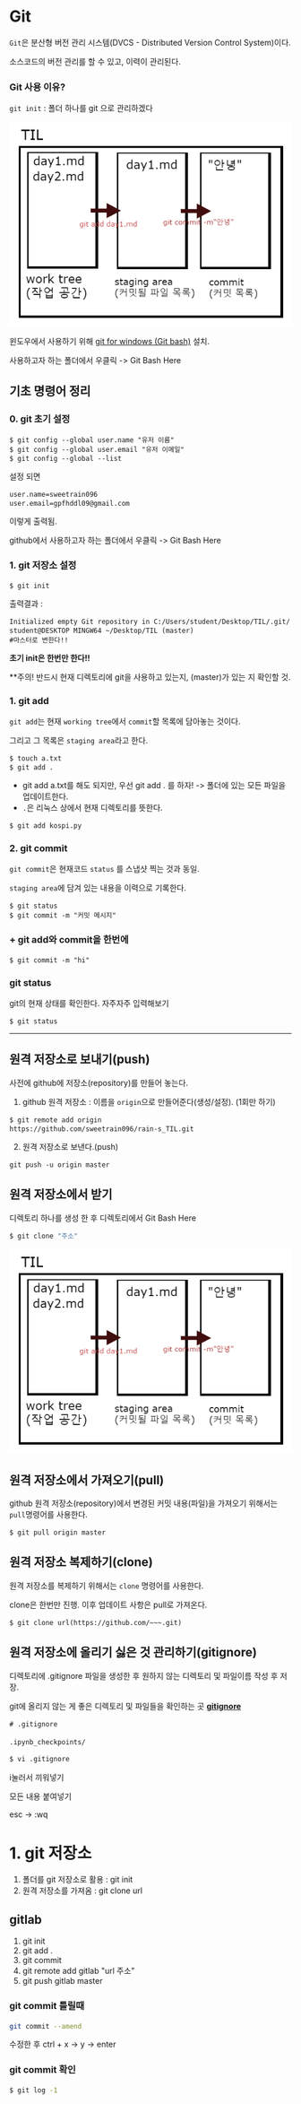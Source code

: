 # Git

`Git`은 분산형 버전 관리 시스템(DVCS - Distributed Version Control System)이다.

소스코드의 버전 관리를 할 수 있고, 이력이 관리된다.

### Git 사용 이유?

`git init` : 폴더 하나를 git 으로 관리하겠다

![til](img/til.jpg)





윈도우에서 사용하기 위해 [git for windows (Git bash)](https://gitforwindows.org/)  설치.

사용하고자 하는 폴더에서 우클릭 -> Git Bash Here



## 기초 명령어 정리

### 0. git 초기 설정

```
$ git config --global user.name "유저 이름"
$ git config --global user.email "유저 이메일"
$ git config --global --list
```

설정 되면

```
user.name=sweetrain096
user.email=gpfhddl09@gmail.com
```

이렇게 출력됨.

github에서 사용하고자 하는 폴더에서 우클릭 -> Git Bash Here



### 1.  git 저장소 설정

```
$ git init
```

출력결과 : 
```
Initialized empty Git repository in C:/Users/student/Desktop/TIL/.git/
student@DESKTOP MINGW64 ~/Desktop/TIL (master)
#마스터로 변한다!!
```

**초기 init은 한번만 한다!!**

**주의! 반드시 현재 디렉토리에 git을 사용하고 있는지, (master)가 있는 지 확인할 것.



### 1. git add

`git add`는 현재 `working tree`에서 `commit`할 목록에 담아놓는 것이다.

그리고 그 목록은 `staging area`라고 한다.

```
$ touch a.txt
$ git add .
```

* git add a.txt를 해도 되지만, 우선 git add . 를 하자! -> 폴더에 있는 모든 파일을 업데이트한다.
* `.`은 리눅스 상에서 현재 디렉토리를 뜻한다.

```
$ git add kospi.py
```



### 2. git commit

`git commit`은 현재코드  `status` 를 스냅샷 찍는 것과 동일.

`staging area`에 담겨 있는 내용을 이력으로 기록한다.

```
$ git status
$ git commit -m "커밋 메시지"
```





### + git add와 commit을 한번에

```
$ git commit -m "hi"
```





### git status

git의 현재 상태를 확인한다. 자주자주 입력해보기

```
$ git status
```

****



## 원격 저장소로 보내기(push)

사전에 github에 저장소(repository)를 만들어 놓는다.

1. github 원격 저장소 : 이름을 `origin`으로 만들어준다(생성/설정). (1회만 하기)

```
$ git remote add origin 
https://github.com/sweetrain096/rain-s_TIL.git
```

2. 원격 저장소로 보낸다.(push)

```
git push -u origin master
```



## 원격 저장소에서 받기

디렉토리 하나를 생성 한 후 디렉토리에서 Git Bash Here

```powershell
$ git clone "주소"
```

![1545121319328](https://github.com/sweetrain096/rain-s_TIL/blob/master/img/til.jpg?raw=true)









## 원격 저장소에서 가져오기(pull)

github 원격 저장소(repository)에서 변경된 커밋 내용(파일)을 가져오기 위해서는 `pull`명령어를 사용한다. 

```
$ git pull origin master
```



## 원격 저장소 복제하기(clone)

원격 저장소를 복제하기 위해서는 `clone` 명령어를 사용한다. 

clone은 한번만 진행. 이후 업데이트 사항은 pull로 가져온다.

```
$ git clone url(https://github.com/~~~.git)
```





## 원격 저장소에 올리기 싫은 것 관리하기(gitignore)

디렉토리에 .gitignore 파일을 생성한 후 원하지 않는 디렉토리 및 파일이름 작성 후 저장.

git에 올리지 않는 게 좋은 디렉토리 및 파일들을 확인하는 곳 [**gitignore**](https://www.gitignore.io/)



```
# .gitignore

.ipynb_checkpoints/
```



```bash
$ vi .gitignore
```

i눌러서 끼워넣기

모든 내용 붙여넣기

esc -> :wq









# 1. git 저장소

1. 폴더를 git 저장소로 활용 : git init
2. 원격 저장소를 가져옴 : git clone url





## gitlab

1. git init
2. git add .
3. git commit
4. git remote add gitlab "url 주소"
5. git push gitlab master





### git commit 틀릴때

```bash
git commit --amend
```

수정한 후 ctrl + x -> y -> enter



### git commit 확인

```bash
$ git log -1
```

